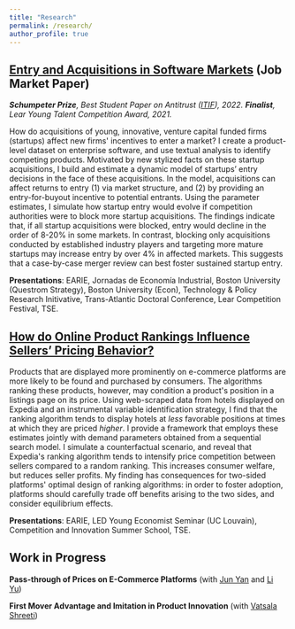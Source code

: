 ```yaml
---
title: "Research"
permalink: /research/
author_profile: true
---
```



## [Entry and Acquisitions in Software Markets](https://luiseeisfeld.github.io/assets/docs/JMP_Eisfeld_TSE.pdf) (Job Market Paper)

_**Schumpeter Prize**, Best Student Paper on Antitrust ([ITIF](https://itif.org/publications/2022/03/28/schumpeter-prize-best-student-paper-antitrust/)), 2022. **Finalist**, Lear Young Talent Competition Award, 2021._

How do acquisitions of young, innovative, venture capital funded firms (startups) affect new firms' incentives to enter a market? I create a product-level dataset on enterprise software, and use textual analysis to identify competing products. Motivated by new stylized facts on these startup acquisitions, I build and estimate a dynamic model of startups’ entry decisions in the face of these acquisitions. In the model, acquisitions can affect returns to entry (1) via market structure, and (2) by providing an entry-for-buyout incentive to potential entrants. Using the parameter estimates, I simulate how startup entry would evolve if competition authorities were to block more startup acquisitions. The findings indicate that, if all startup acquisitions were blocked, entry would decline in the order of 8-20% in some markets. In contrast, blocking only acquisitions conducted by established industry players and targeting more mature startups may increase entry by over 4% in affected markets. This suggests that a case-by-case merger review can best foster sustained startup entry.
    
    
**Presentations**: EARIE, Jornadas de Economía Industrial, Boston University (Questrom Strategy), Boston University (Econ), Technology & Policy Research Initivative, Trans-Atlantic Doctoral Conference, Lear Competition Festival, TSE.

## [How do Online Product Rankings Influence Sellers’ Pricing Behavior?](https://luiseeisfeld.github.io/assets/docs/HotelRankings_Eisfeld_TSE.pdf)

Products that are displayed more prominently on e-commerce platforms are more likely to be found and purchased by consumers. The algorithms ranking these products, however, may condition a product's position in a listings page on its price. Using web-scraped data from hotels displayed on Expedia and an instrumental variable identification strategy, I find that the ranking algorithm tends to display hotels at _less_ favorable positions at times at which they are priced _higher_. I provide a framework that employs these estimates jointly with demand parameters obtained from a sequential search model. I simulate a counterfactual scenario, and reveal that Expedia's ranking algorithm tends to intensify price competition between sellers compared to a random ranking. This increases consumer welfare, but reduces seller profits. My finding has consequences for two-sided platforms' optimal design of ranking algorithms: in order to foster adoption, platforms should carefully trade off benefits arising to the two sides, and consider equilibrium effects.

**Presentations**: EARIE, LED Young Economist Seminar (UC Louvain), Competition and Innovation Summer School, TSE.

## Work in Progress

**Pass-through of Prices on E-Commerce Platforms** (with [Jun Yan](https://sites.google.com/view/jun-yan) and [Li Yu](https://liyu0510.github.io))

**First Mover Advantage and Imitation in Product Innovation** (with [Vatsala Shreeti](https://www.vatsalashreeti.com))


